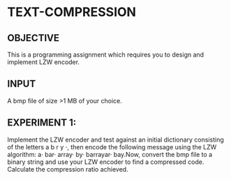 # TEXT-COMPRESSION
## OBJECTIVE
This is a programming assignment which requires you to design and implement LZW encoder.

## INPUT
A bmp file of size >1 MB of your choice.

## EXPERIMENT 1:
Implement the LZW encoder and test against an initial dictionary consisting of the letters a b r y ·, then encode the following message using the LZW algorithm: a· bar· array· by· barrayar· bay.Now, convert the bmp file to a binary string and use your LZW encoder to find a compressed code. Calculate the compression ratio achieved.

